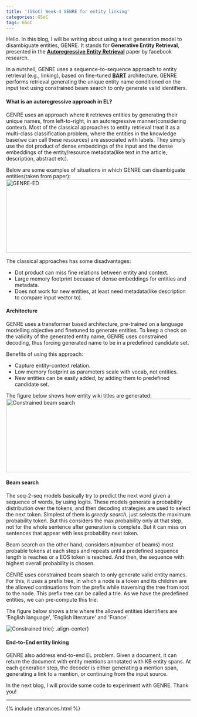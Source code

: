 ```yaml
---
title: '(GSoC) Week-4 GENRE for entity linking'
categories: GSoC
tags: GSoC
---
```


Hello. In this blog, I will be writing about using a text generation model to disambiguate entities, GENRE. It stands for **Generative Entity Retrieval**, presented in the **[Autoregressive Entity Retrieval](https://arxiv.org/pdf/2010.00904)** paper by facebook research.

In a nutshell, GENRE uses a sequence-to-sequence approach to entity retrieval (e.g., linking), based on fine-tuned **[BART](https://arxiv.org/abs/1910.13461)** architecture. GENRE performs retrieval generating the unique entity name conditioned on the input text using constrained beam search to only generate valid identifiers. 

#### **What is an autoregressive approach in EL?**
GENRE uses an approach where it retrieves entities by generating their unique names, from left-to-right, in an autoregressive manner(considering context). Most of the classical approaches to entity retrieval treat it as a multi-class classification problem, where the entities in the knowledge base(we can call these resources) are associated with labels. They simply use the dot product of dense embeddings of the input and the dense embeddings of the entity/resource metadata(like text in the article, description, abstract etc).

Below are some examples of situations in which GENRE can disambiguate entities(taken from paper):
<img src="/assets/images/GENRE-ED.png" alt= "GENRE-ED" width="800" height="200">

The classical approaches has some disadvantages:
- Dot product can miss fine relations between entity and context.
- Large memory footprint becuase of dense embeddings for entities and metadata.
- Does not work for new entities, at least need metadata(like description to compare input vector to).



#### **Architecture**
GENRE uses a transformer based architecture, pre-trained on a language modelling objective and finetuned to generate entities. To keep a check on the validity of the generated entity name, GENRE uses constrained decoding, thus forcing generated name to be in a predefined candidate set. 

Benefits of using this approach:
- Capture entity-context relation.
- Low memory footprint as parameters scale with vocab, not entities.
- New entities can be easily added, by adding them to predefined candidate set.

The figure below shows how entity wiki titles are generated:
<img src="/assets/images/constrained_beam_search.png" alt= "Constrained beam search" width="800" height="200">

#### **Beam search**
The seq-2-seq models basically try to predict the next word given a sequence of words, by using logits. These models generate a probability distribution over the tokens, and then decoding strategies are used to select the next token. Simplest of them is <i>greedy search</i>, just selects the maximum probability token. But this considers the max probability only at that step, not for the whole sentence after generation is complete. But it can miss on sentences that appear with less probability next token. 

Beam search on the other hand, considers **n**(number of beams) most probable tokens at each steps and repeats until a predefined sequence length is reaches or a EOS token is reached. And then, the sequence with highest overall probability is chosen. 

GENRE uses constrained beam search to only generate valid entity names. For this, it uses a prefix tree, in which a node is a token and its children are the allowed continuations from the prefix while traversing the tree from root to the node. This prefix tree can be called a trie. As we have the predefined entities, we can pre-compute this trie. 

The figure below shows a trie where the allowed entities identifiers are ‘English language', 'English literature' and 'France'.

<!-- <img src="/assets/images/constrained_trie.png" 
alt= "Constrained trie" width="400" height="200" text-align="center"> -->
![Constrained trie](/assets/images/constrained_trie.png){: .align-center}


#### **End-to-End entity linking**
GENRE also address end-to-end EL problem. Given a document, it can return the document with entity mentions annotated with KB entity spans. At each generation step, the decoder is either generating a mention span, generating a link to a mention, or continuing from the input source. 

In the next blog, I will provide some code to experiment with GENRE. 
Thank you!
<hr>
{% include utterances.html %}
